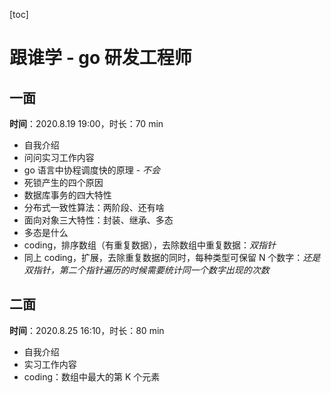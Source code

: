 [toc]

# 跟谁学 - go 研发工程师

## 一面

**时间**：2020.8.19 19:00，时长：70 min

- 自我介绍
- 问问实习工作内容
- go 语言中协程调度快的原理 - *不会*
- 死锁产生的四个原因
- 数据库事务的四大特性
- 分布式一致性算法：两阶段、还有啥
- 面向对象三大特性：封装、继承、多态
- 多态是什么
- coding，排序数组（有重复数据），去除数组中重复数据：*双指针*
- 同上 coding，扩展，去除重复数据的同时，每种类型可保留 N 个数字：*还是双指针，第二个指针遍历的时候需要统计同一个数字出现的次数*

## 二面

**时间**：2020.8.25 16:10，时长：80 min

- 自我介绍
- 实习工作内容
- coding：数组中最大的第 K 个元素